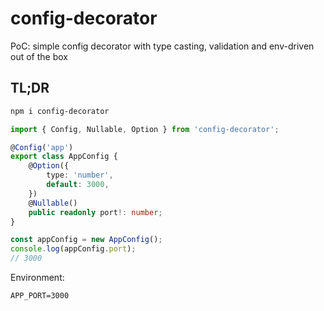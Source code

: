 # config-decorator
PoC: simple config decorator with type casting, validation and env-driven out of the box

## TL;DR
```bash
npm i config-decorator
```

```typescript
import { Config, Nullable, Option } from 'config-decorator';

@Config('app')
export class AppConfig {
    @Option({
        type: 'number',
        default: 3000,
    })
    @Nullable()
    public readonly port!: number;
}

const appConfig = new AppConfig();
console.log(appConfig.port);
// 3000
```

Environment:
```dotenv
APP_PORT=3000
```
